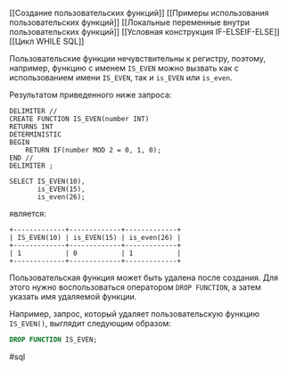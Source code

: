 [[Создание пользовательских функций]]
[[Примеры использования пользовательских функций]]
[[Локальные переменные внутри пользовательских функций]]
[[Условная конструкция IF-ELSEIF-ELSE]]
[[Цикл WHILE SQL]]


Пользовательские функции нечувствительны к регистру, поэтому, например, функцию с именем `IS_EVEN` можно вызвать как с использованием имени `IS_EVEN`, так и `is_EVEN` или `is_even`.

Результатом приведенного ниже запроса:

```
DELIMITER //
CREATE FUNCTION IS_EVEN(number INT)
RETURNS INT
DETERMINISTIC
BEGIN
    RETURN IF(number MOD 2 = 0, 1, 0);
END //
DELIMITER ;

SELECT IS_EVEN(10),
       is_EVEN(15),
       is_even(26);
```

является:

```no-highlight
+-------------+-------------+-------------+
| IS_EVEN(10) | is_EVEN(15) | is_even(26) |
+-------------+-------------+-------------+
| 1           | 0           | 1           |
+-------------+-------------+-------------+
```




Пользовательская функция может быть удалена после создания. Для этого нужно воспользоваться оператором `DROP FUNCTION`, а затем указать имя удаляемой функции.

Например, запрос, который удаляет пользовательскую функцию `IS_EVEN()`, выглядит следующим образом:

```sql
DROP FUNCTION IS_EVEN;
```




#sql